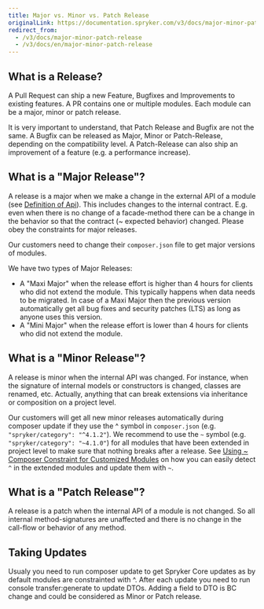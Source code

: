 ```yaml
---
title: Major vs. Minor vs. Patch Release
originalLink: https://documentation.spryker.com/v3/docs/major-minor-patch-release
redirect_from:
  - /v3/docs/major-minor-patch-release
  - /v3/docs/en/major-minor-patch-release
---
```


## What is a Release?

A Pull Request can ship a new Feature, Bugfixes and Improvements to existing features. A PR contains one or multiple modules. Each module can be a major, minor or patch release.

It is very important to understand, that Patch Release and Bugfix are not the same. A Bugfix can be released as Major, Minor or Patch-Release, depending on the compatibility level. A Patch-Release can also ship an improvement of a feature (e.g. a performance increase).

## What is a "Major Release"?

A release is a major when we make a change in the external API of a module (see [Definition of Api](/docs/scos/dev/developer-guides/202001.0/architecture-guide/module-api/definition-api)). This includes changes to the internal contract. E.g. even when there is no change of a facade-method there can be a change in the behavior so that the contract (~ expected behavior) changed. Please obey the constraints for major releases.

Our customers need to change their `composer.json` file to get major versions of modules.

We have two types of Major Releases:

* A "Maxi Major" when the release effort is higher than 4 hours for clients who did not extend the module. This typically happens when data needs to be migrated. In case of a Maxi Major then the previous version automatically get all bug fixes and security patches (LTS) as long as anyone uses this version.
* A "Mini Major" when the release effort is lower than 4 hours for clients who did not extend the module.

## What is a "Minor Release"?

A release is minor when the internal API was changed. For instance, when the signature of internal models or constructors is changed, classes are renamed, etc. Actually, anything that can break extensions via inheritance or composition on a project level.

Our customers will get all new minor releases automatically during composer update if they use the ^ symbol in `composer.json` (e.g. `"spryker/category": "^4.1.2"`). We recommend to use the `~` symbol (e.g. `"spryker/category": "~4.1.0"`) for all modules that have been extended in project level to make sure that nothing breaks after a release. See [Using ~ Composer Constraint for Customized Modules](/docs/scos/dev/developer-guides/202001.0/architecture-guide/module-api/using-composer-) on how you can easily detect `^` in the extended modules and update them with `~`.

## What is a "Patch Release"?

A release is a patch when the internal API of a module is not changed. So all internal method-signatures are unaffected and there is no change in the call-flow or behavior of any method.

## Taking Updates

Usualy you need to run composer update to get Spryker Core updates as by default modules are constrainted with ^. After each update you need to run console transfer:generate to update DTOs. Adding a field to DTO is BC change and could be considered as Minor or Patch release.
